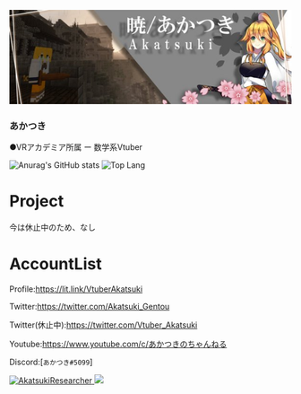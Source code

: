 <p class="profile-img" align="center">
 <img src="akatsuki_header.jpg" width=800>
</p>

### あかつき 

●VRアカデミア所属 ー 数学系Vtuber


![Anurag's GitHub stats](https://github-readme-stats.vercel.app/api?username=AkatsukiResearcher&bg_color=30,e96443,904e95&title_color=fff&text_color=fff)
![Top Lang](https://github-readme-stats.vercel.app/api/top-langs/?username=AkatsukiResearcher&layout=compact&langs_count=10)


# Project

今は休止中のため、なし

# AccountList
Profile:<https://lit.link/VtuberAkatsuki>

Twitter:<https://twitter.com/Akatsuki_Gentou>

Twitter(休止中):<https://twitter.com/Vtuber_Akatsuki>

Youtube:<https://www.youtube.com/c/あかつきのちゃんねる>

Discord:[`あかつき#5099`]

<p align="left">
  <a href="https://github.com/AkatsukiResearcher/AkatsukiResearcher/">
    <img src="https://komarev.com/ghpvc/?username=AkatsukiResearcher" alt="AkatsukiResearcher" />
  </a>
   <a href="http://twitter.com/Akatsuki_Gentou">
    <img height="20" src="https://img.shields.io/twitter/follow/Akatsuki_Gentou?label=Twitter&logo=twitter&style=flat" />
  </a>
</p>



